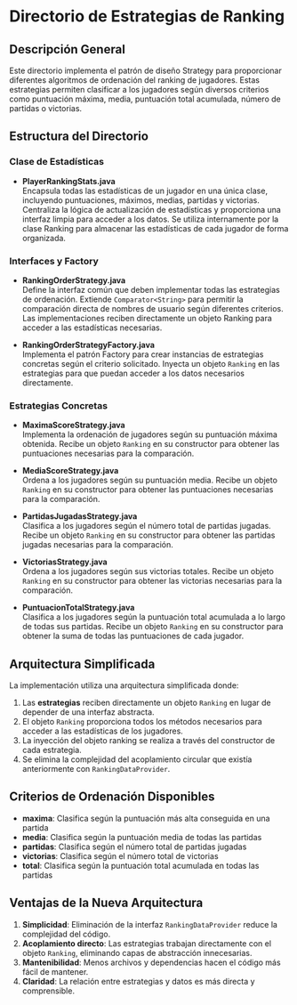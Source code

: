 # Directorio de Estrategias de Ranking

## Descripción General

Este directorio implementa el patrón de diseño Strategy para proporcionar diferentes algoritmos de ordenación del ranking de jugadores. Estas estrategias permiten clasificar a los jugadores según diversos criterios como puntuación máxima, media, puntuación total acumulada, número de partidas o victorias.

## Estructura del Directorio

### Clase de Estadísticas

- **PlayerRankingStats.java**  
  Encapsula todas las estadísticas de un jugador en una única clase, incluyendo puntuaciones, máximos, medias, partidas y victorias. Centraliza la lógica de actualización de estadísticas y proporciona una interfaz limpia para acceder a los datos. Se utiliza internamente por la clase Ranking para almacenar las estadísticas de cada jugador de forma organizada.

### Interfaces y Factory

- **RankingOrderStrategy.java**  
  Define la interfaz común que deben implementar todas las estrategias de ordenación. Extiende `Comparator<String>` para permitir la comparación directa de nombres de usuario según diferentes criterios. Las implementaciones reciben directamente un objeto Ranking para acceder a las estadísticas necesarias.

- **RankingOrderStrategyFactory.java**  
  Implementa el patrón Factory para crear instancias de estrategias concretas según el criterio solicitado. Inyecta un objeto `Ranking` en las estrategias para que puedan acceder a los datos necesarios directamente.

### Estrategias Concretas

- **MaximaScoreStrategy.java**  
  Implementa la ordenación de jugadores según su puntuación máxima obtenida. Recibe un objeto `Ranking` en su constructor para obtener las puntuaciones necesarias para la comparación.

- **MediaScoreStrategy.java**  
  Ordena a los jugadores según su puntuación media. Recibe un objeto `Ranking` en su constructor para obtener las puntuaciones necesarias para la comparación.

- **PartidasJugadasStrategy.java**  
  Clasifica a los jugadores según el número total de partidas jugadas. Recibe un objeto `Ranking` en su constructor para obtener las partidas jugadas necesarias para la comparación.

- **VictoriasStrategy.java**  
  Ordena a los jugadores según sus victorias totales. Recibe un objeto `Ranking` en su constructor para obtener las victorias necesarias para la comparación.

- **PuntuacionTotalStrategy.java**  
  Clasifica a los jugadores según la puntuación total acumulada a lo largo de todas sus partidas. Recibe un objeto `Ranking` en su constructor para obtener la suma de todas las puntuaciones de cada jugador.

## Arquitectura Simplificada

La implementación utiliza una arquitectura simplificada donde:

1. Las **estrategias** reciben directamente un objeto `Ranking` en lugar de depender de una interfaz abstracta.
2. El objeto `Ranking` proporciona todos los métodos necesarios para acceder a las estadísticas de los jugadores.
3. La inyección del objeto ranking se realiza a través del constructor de cada estrategia.
4. Se elimina la complejidad del acoplamiento circular que existía anteriormente con `RankingDataProvider`.

## Criterios de Ordenación Disponibles

- **maxima**: Clasifica según la puntuación más alta conseguida en una partida
- **media**: Clasifica según la puntuación media de todas las partidas
- **partidas**: Clasifica según el número total de partidas jugadas 
- **victorias**: Clasifica según el número total de victorias
- **total**: Clasifica según la puntuación total acumulada en todas las partidas

## Ventajas de la Nueva Arquitectura

1. **Simplicidad**: Eliminación de la interfaz `RankingDataProvider` reduce la complejidad del código.
2. **Acoplamiento directo**: Las estrategias trabajan directamente con el objeto `Ranking`, eliminando capas de abstracción innecesarias.
3. **Mantenibilidad**: Menos archivos y dependencias hacen el código más fácil de mantener.
4. **Claridad**: La relación entre estrategias y datos es más directa y comprensible.
